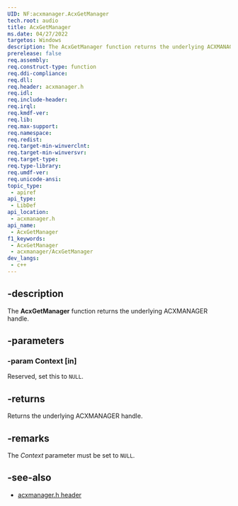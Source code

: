 ```yaml
---
UID: NF:acxmanager.AcxGetManager
tech.root: audio
title: AcxGetManager
ms.date: 04/27/2022
targetos: Windows
description: The AcxGetManager function returns the underlying ACXMANAGER handle.
prerelease: false
req.assembly: 
req.construct-type: function
req.ddi-compliance: 
req.dll: 
req.header: acxmanager.h
req.idl: 
req.include-header: 
req.irql: 
req.kmdf-ver: 
req.lib: 
req.max-support: 
req.namespace: 
req.redist: 
req.target-min-winverclnt: 
req.target-min-winversvr: 
req.target-type: 
req.type-library: 
req.umdf-ver: 
req.unicode-ansi: 
topic_type:
 - apiref
api_type:
 - LibDef
api_location:
 - acxmanager.h
api_name:
 - AcxGetManager
f1_keywords:
 - AcxGetManager
 - acxmanager/AcxGetManager
dev_langs:
 - c++
---
```


## -description

The **AcxGetManager** function returns the underlying ACXMANAGER handle.

## -parameters

### -param Context [in]

Reserved, set this to `NULL`.

## -returns

Returns the underlying ACXMANAGER handle.

## -remarks

The *Context* parameter must be set to `NULL`.

## -see-also

- [acxmanager.h header](index.md)

